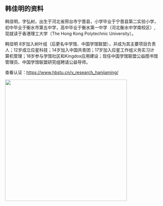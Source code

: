 ## 韩佳明的资料

韩佳明，字弘树，出生于河北省邢台市宁晋县，小学毕业于宁晋县第二实验小学，初中毕业于衡水市第五中学，高中毕业于衡水第一中学（河北衡水中学南校区）,现就读于香港理工大学（The Hong Kong Polytechnic University）。

韩佳明 8岁加入树叶组（后更名中学馆、中国学馆联盟），并成为其主要项目负责人；12岁成立应星科技；14岁加入中国共青团；17岁加入应星工作组义务实习计算机管理；18岁参与学馆社区和Kingdox应用建设；现任中国学馆联盟公益图书馆管理员、中国学馆联盟研究组聘请公益导师。

查看认证：<https://www.hbstu.cn/v_research_hanjiaming/>

<img src="https://www.hanjiaming.com.cn/wp-content/uploads/file/photo/b3919b5fb7d50964e986197240038e54.png" height="null" width="400" />

<!--
**guomaimang/guomaimang** is a ✨ _special_ ✨ repository because its `README.md` (this file) appears on your GitHub profile.

Here are some ideas to get you started:

- 🔭 I’m currently working on ...
- 🌱 I’m currently learning ...
- 👯 I’m looking to collaborate on ...
- 🤔 I’m looking for help with ...
- 💬 Ask me about ...
- 📫 How to reach me: ...
- 😄 Pronouns: ...
- ⚡ Fun fact: ...
-->

